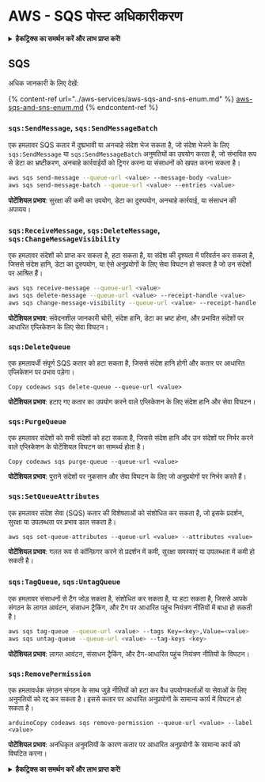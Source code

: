# AWS - SQS पोस्ट अधिकारीकरण

<details>

<summary><strong>हैकट्रिक्स का समर्थन करें और लाभ प्राप्त करें!</strong></summary>

* यदि आप अपनी कंपनी को **हैकट्रिक्स में विज्ञापित करना चाहते हैं** या यदि आप **PEASS के नवीनतम संस्करण देखना चाहते हैं या HackTricks को PDF में डाउनलोड करना चाहते हैं** तो [**सदस्यता योजनाएं**](https://github.com/sponsors/carlospolop) देखें!
* [**आधिकारिक PEASS और HackTricks स्वैग**](https://peass.creator-spring.com) प्राप्त करें
* [**The PEASS Family**](https://opensea.io/collection/the-peass-family) का खोज करें, हमारा संग्रह अनन्य [**NFTs**](https://opensea.io/collection/the-peass-family)
* **💬 [**Discord समूह**](https://discord.gg/hRep4RUj7f) या [**टेलीग्राम समूह**](https://t.me/peass) में शामिल हों या मुझे **ट्विटर** 🐦 [**@carlospolopm**](https://twitter.com/carlospolopm)** का** **अनुसरण** करें।**
* **अपने हैकिंग ट्रिक्स साझा करें,** [**HackTricks**](https://github.com/carlospolop/hacktricks) **और** [**HackTricks Cloud**](https://github.com/carlospolop/hacktricks-cloud) **github repos** में PR जमा करके।

</details>

## SQS

अधिक जानकारी के लिए देखें:

{% content-ref url="../aws-services/aws-sqs-and-sns-enum.md" %}
[aws-sqs-and-sns-enum.md](../aws-services/aws-sqs-and-sns-enum.md)
{% endcontent-ref %}

### `sqs:SendMessage`, `sqs:SendMessageBatch`

एक हमलावर SQS कतार में दुष्प्रभावी या अनचाहे संदेश भेज सकता है, जो संदेश भेजने के लिए `sqs:SendMessage` या `sqs:SendMessageBatch` अनुमतियों का उपयोग करता है, जो संभावित रूप से डेटा का भ्रष्टीकरण, अनचाहे कार्रवाईयों को ट्रिगर करना या संसाधनों को खपत करना सकता है।
```bash
aws sqs send-message --queue-url <value> --message-body <value>
aws sqs send-message-batch --queue-url <value> --entries <value>
```
**पोटेंशियल प्रभाव**: सुरक्षा की कमी का उपयोग, डेटा का दुरुपयोग, अनचाहे कार्रवाई, या संसाधन की अपव्यय।

### `sqs:ReceiveMessage`, `sqs:DeleteMessage`,  `sqs:ChangeMessageVisibility`

एक हमलावर संदेशों को प्राप्त कर सकता है, हटा सकता है, या संदेश की दृश्यता में परिवर्तन कर सकता है, जिससे संदेश हानि, डेटा का दुरुपयोग, या ऐसे अनुप्रयोगों के लिए सेवा विघटन हो सकता है जो उन संदेशों पर आश्रित हैं।
```bash
aws sqs receive-message --queue-url <value>
aws sqs delete-message --queue-url <value> --receipt-handle <value>
aws sqs change-message-visibility --queue-url <value> --receipt-handle <value> --visibility-timeout <value>
```
**पोटेंशियल प्रभाव**: संवेदनशील जानकारी चोरी, संदेश हानि, डेटा का भ्रष्ट होना, और प्रभावित संदेशों पर आधारित एप्लिकेशन के लिए सेवा विघटन।

### `sqs:DeleteQueue`

एक हमलावर्धी संपूर्ण SQS कतार को हटा सकता है, जिससे संदेश हानि होगी और कतार पर आधारित एप्लिकेशन पर प्रभाव पड़ेगा।
```arduino
Copy codeaws sqs delete-queue --queue-url <value>
```
**पोटेंशियल प्रभाव**: हटाए गए कतार का उपयोग करने वाले एप्लिकेशन के लिए संदेश हानि और सेवा विघटन।

### `sqs:PurgeQueue`

एक हमलावर संदेशों को सभी संदेशों को हटा सकता है, जिससे संदेश हानि और उन संदेशों पर निर्भर करने वाले एप्लिकेशन के पोटेंशियल विघटन का सामर्थ्य होता है।
```arduino
Copy codeaws sqs purge-queue --queue-url <value>
```
**पोटेंशियल प्रभाव**: पुराने संदेशों पर नुकसान और सेवा विघटन के लिए जो अनुप्रयोगों पर निर्भर करते हैं।

### `sqs:SetQueueAttributes`

एक हमलावर संदेश सेवा (SQS) कतार की विशेषताओं को संशोधित कर सकता है, जो इसके प्रदर्शन, सुरक्षा या उपलब्धता पर प्रभाव डाल सकता है।
```arduino
aws sqs set-queue-attributes --queue-url <value> --attributes <value>
```
**पोटेंशियल प्रभाव**: गलत रूप से कॉन्फ़िगर करने से प्रदर्शन में कमी, सुरक्षा समस्याएं या उपलब्धता में कमी हो सकती है।

### `sqs:TagQueue`, `sqs:UntagQueue`

एक हमलावर संसाधनों से टैग जोड़ सकता है, संशोधित कर सकता है, या हटा सकता है, जिससे आपके संगठन के लागत आवंटन, संसाधन ट्रैकिंग, और टैग पर आधारित पहुंच नियंत्रण नीतियों में बाधा हो सकती है।
```bash
aws sqs tag-queue --queue-url <value> --tags Key=<key>,Value=<value>
aws sqs untag-queue --queue-url <value> --tag-keys <key>
```
**पोटेंशियल प्रभाव**: लागत आवंटन, संसाधन ट्रैकिंग, और टैग-आधारित पहुंच नियंत्रण नीतियों के विघटन।

### `sqs:RemovePermission`

एक हमलावर्धक संगठन संगठन के साथ जुड़े नीतियों को हटा कर वैध उपयोगकर्ताओं या सेवाओं के लिए अनुमतियों को रद्द कर सकता है। इससे कतार पर आधारित अनुप्रयोगों के सामान्य कार्य में विघटन हो सकता है।
```arduino
arduinoCopy codeaws sqs remove-permission --queue-url <value> --label <value>
```
**पोटेंशियल प्रभाव**: अनधिकृत अनुमतियों के कारण कतार पर आधारित अनुप्रयोगों के सामान्य कार्य को विघटित करना।

<details>

<summary><strong>हैकट्रिक्स का समर्थन करें और लाभ प्राप्त करें!</strong></summary>

* यदि आप अपनी कंपनी को **हैकट्रिक्स में विज्ञापित करना चाहते हैं** या यदि आप **PEASS के नवीनतम संस्करण को देखना चाहते हैं या HackTricks को पीडीएफ में डाउनलोड करना चाहते हैं** तो [**सदस्यता योजनाएं**](https://github.com/sponsors/carlospolop) देखें!
* [**आधिकारिक PEASS और HackTricks स्वैग**](https://peass.creator-spring.com) प्राप्त करें
* [**The PEASS Family**](https://opensea.io/collection/the-peass-family) का खोज करें, हमारा विशेष [**NFTs**](https://opensea.io/collection/the-peass-family) संग्रह
* **💬 [**Discord समूह**](https://discord.gg/hRep4RUj7f) या [**टेलीग्राम समूह**](https://t.me/peass) में शामिल हों या मुझे ट्विटर पर फ़ॉलो करें** 🐦 [**@carlospolopm**](https://twitter.com/carlospolopm)**.**
* **अपने हैकिंग ट्रिक्स साझा करें,** [**HackTricks**](https://github.com/carlospolop/hacktricks) **और** [**HackTricks Cloud**](https://github.com/carlospolop/hacktricks-cloud) **github repos में PR जमा करके।**

</details>

